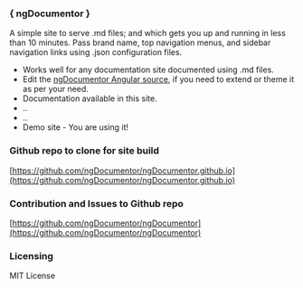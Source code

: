 ### { ngDocumentor }
  
A simple site to serve .md files; and which gets you up and running in less than 10 minutes. 
Pass brand name, top navigation menus, and sidebar navigation links using .json configuration files.

* Works well for any documentation site documented using .md files.
* Edit the [ngDocumentor Angular source](https://github.com/ngDocumentor/ngDocumentor), if you need to extend or theme it as per your need.
* Documentation available in this site.
* ..
* ..
* Demo site - You are using it!

### Github repo to clone for site build
[https://github.com/ngDocumentor/ngDocumentor.github.io](https://github.com/ngDocumentor/ngDocumentor.github.io)

### Contribution and Issues to Github repo
[https://github.com/ngDocumentor/ngDocumentor](https://github.com/ngDocumentor/ngDocumentor)

### Licensing
MIT License


